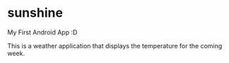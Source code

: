 # sunshine
My First Android App :D

This is a weather application that displays the temperature for the coming week.
